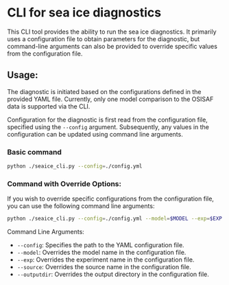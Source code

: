 # CLI for sea ice diagnostics

This CLI tool provides the ability to run the sea ice diagnostics. It primarily uses a configuration file to obtain parameters for the diagnostic, but command-line arguments can also be provided to override specific values from the configuration file.

## Usage:

The diagnostic is initiated based on the configurations defined in the provided YAML file. Currently, only one model comparison to the OSISAF data is supported via the CLI.

Configuration for the diagnostic is first read from the configuration file, specified using the `--config` argument. Subsequently, any values in the configuration can be updated using command line arguments.

### Basic command

```bash
python ./seaice_cli.py --config=./config.yml
```

### Command with Override Options:

If you wish to override specific configurations from the configuration file, you can use the following command line arguments:

```bash
python ./seaice_cli.py --config=./config.yml --model=$MODEL --exp=$EXP --source=$SOURCE --outputdir=$OUTPUTDIR/dummy
```

Command Line Arguments:

* `--config`: Specifies the path to the YAML configuration file.
* `--model`: Overrides the model name in the configuration file.
* `--exp`: Overrides the experiment name in the configuration file.
* `--source`: Overrides the source name in the configuration file.
* `--outputdir`: Overrides the output directory in the configuration file.


